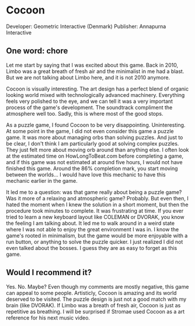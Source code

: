 # Cocoon

Developer: Geometric Interactive (Denmark)
Publisher: Annapurna Interactive

## One word: chore

Let me start by saying that I was excited about this game. Back in 2010, Limbo was a great breath of fresh air and the minimalist in me had a blast. But we are not talking about Limbo here, and it is not 2010 anymore.

Cocoon is visually interesting. The art design has a perfect blend of organic looking world mixed with technologically advanced machinery. Everything feels very polished to the eye, and we can tell it was a very important process of the game's development. The soundtrack compliment the atmosphere well too. Sadly, this is where most of the good stops. 

As a puzzle game, I found Cocoon to be very disappointing. Uninteresting. At some point in the game, I did not even consider this game a puzzle game. It was more about managing orbs than solving puzzles. And just to be clear, I don't think I am particularly good at solving complex puzzles. They just felt more about moving orb around than anything else. I often look at the estimated time on HowLongToBeat.com before completing a game, and if this game was not estimated at around five hours, I would not have finished this game. Around the 86% completion mark, you start moving between the worlds... I would have love this mechanic to have this mechanic earlier in the game.

It led me to a question: was that game really about being a puzzle game? Was it more of a relaxing and atmospheric game? Probably. But even then, I hated the moment when I knew the solution in a short moment, but then the procedure took minutes to complete. It was frustrating at time. If you ever tried to learn a new keyboard layout like COLEMAN or DVORAK, you know the feeling I am talking about. It led me to walk around in a weird state where I was not able to enjoy the great environment I was in. I know the game's rooted in minimalism, but the game would be more enjoyable with a run button, or anything to solve the puzzle quicker. I just realized I did not even talked about the bosses. I guess they are as easy to forget as this game.

## Would I recommend it? 

Yes. No. Maybe? Even though my comments are mostly negative, this game can appeal to some people. Artisticly, Cocoon is amazing and its world deserved to be visited. The puzzle design is just not a good match with my brain (like DVORAK). If Limbo was a breath of fresh air, Cocoon is just as repetitive as breathing. I will be surprised if Stromae used Cocoon as a art reference for his next music video.
